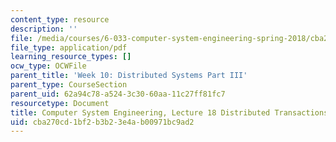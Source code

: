 ```yaml
---
content_type: resource
description: ''
file: /media/courses/6-033-computer-system-engineering-spring-2018/cba270cd1bf2b3b23e4ab00971bc9ad2_MIT6_033S18lec18.pdf
file_type: application/pdf
learning_resource_types: []
ocw_type: OCWFile
parent_title: 'Week 10: Distributed Systems Part III'
parent_type: CourseSection
parent_uid: 62a94c78-a524-3c30-60aa-11c27ff81fc7
resourcetype: Document
title: Computer System Engineering, Lecture 18 Distributed Transactions
uid: cba270cd-1bf2-b3b2-3e4a-b00971bc9ad2
---
```

